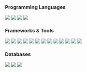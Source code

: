 <h3>Programming Languages</h3>
<p>
  <img src="https://img.shields.io/badge/C/C++-00599D?style=for-the-badge&logo=cplusplus&logoColor=white" />
  <img src="https://img.shields.io/badge/C%23-813084?style=for-the-badge&logo=csharp&logoColor=white" />
  <img src="https://img.shields.io/badge/JavaScript-EAD41C?style=for-the-badge&logo=javascript&logoColor=black" />
  <img src="https://img.shields.io/badge/XAML-0C54C2?style=for-the-badge&logo=xaml&logoColor=white" />
</p>

<h3>Frameworks & Tools</h3>
<p>
  <img src="https://img.shields.io/badge/.Net%20Core-0078D4?style=for-the-badge&logo=dotnet&logoColor=white" />
  <img src="https://img.shields.io/badge/Entity%20Framework%20Core-0078D4?style=for-the-badge&logo=dotnet&logoColor=white" />
  <img src="https://img.shields.io/badge/Web%20API%20Core-0078D4?style=for-the-badge&logo=dotnet&logoColor=white" />
  <img src="https://img.shields.io/badge/LINQ-813084?style=for-the-badge&logo=dotnet&logoColor=white" />
  <img src="https://img.shields.io/badge/Identity-813084?style=for-the-badge&logo=dotnet&logoColor=white" />
  <img src="https://img.shields.io/badge/Rabbit%20MQ-FF6600?style=for-the-badge&logo=rabbitmq&logoColor=white" />
  <img src="https://img.shields.io/badge/Docker-2496ED?style=for-the-badge&logo=docker&logoColor=white" />
  <img src="https://img.shields.io/badge/Stripe-008CDD?style=for-the-badge&logo=stripe&logoColor=white" />
  <img src="https://img.shields.io/badge/Node.js-7EB903?style=for-the-badge&logo=node.js&logoColor=white" />
  <img src="https://img.shields.io/badge/Express.js-000000?style=for-the-badge&logo=express&logoColor=white" />
  <img src="https://img.shields.io/badge/Mongoose-880000?style=for-the-badge&logo=mongoose&logoColor=white" />
  <img src="https://img.shields.io/badge/WPF-0078D4?style=for-the-badge&logo=windows&logoColor=white" />
  <img src="https://img.shields.io/badge/Win%20Form-0078D4?style=for-the-badge&logo=windows&logoColor=white" />
</p>

<h3>Databases</h3>
<p>
  <img src="https://img.shields.io/badge/MySQL-417399?style=for-the-badge&logo=mysql&logoColor=white" />
  <img src="https://img.shields.io/badge/MSSQL-FFB200?style=for-the-badge&logo=microsoft-sql-server&logoColor=black" />
  <img src="https://img.shields.io/badge/MongoDB-4CA448?style=for-the-badge&logo=mongodb&logoColor=white" />
</p>
